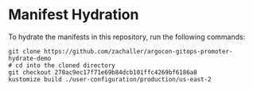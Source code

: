 # Manifest Hydration

To hydrate the manifests in this repository, run the following commands:

```shell
git clone https://github.com/zachaller/argocon-gitops-promoter-hydrate-demo
# cd into the cloned directory
git checkout 278ac9ec17f71e69b84dcb101ffc4269bf6186a8
kustomize build ./user-configuration/production/us-east-2
```
